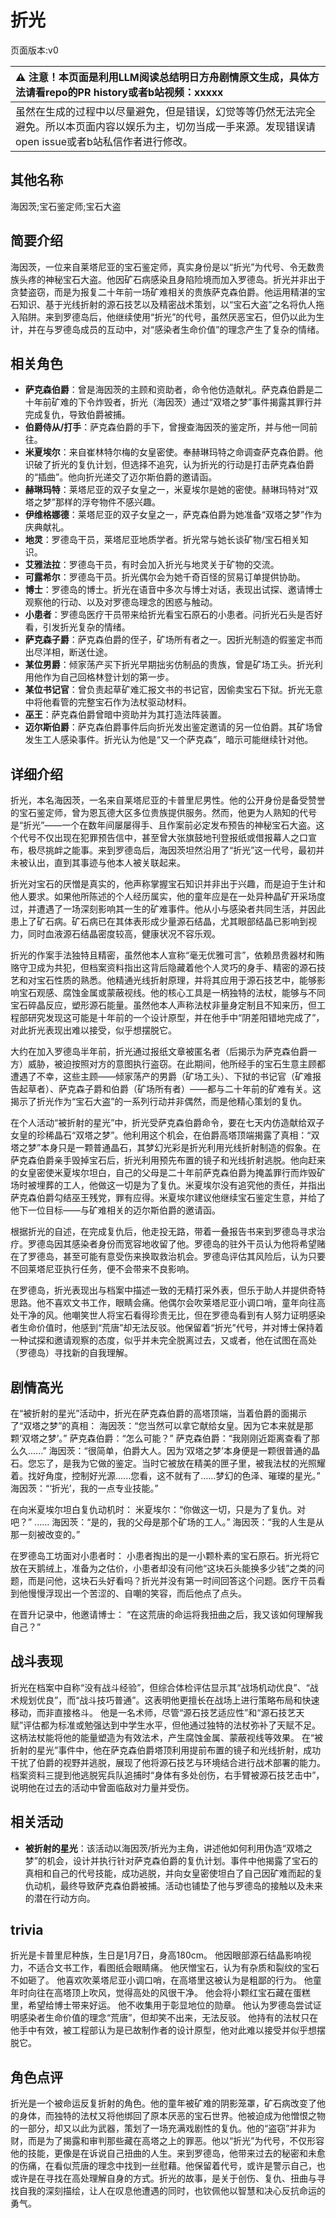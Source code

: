 # 折光
页面版本:v0
 

| :warning: 注意！本页面是利用LLM阅读总结明日方舟剧情原文生成，具体方法请看repo的PR history或者b站视频：xxxxx           |
|:----------------------------|
| 虽然在生成的过程中以尽量避免，但是错误，幻觉等等仍然无法完全避免。所以本页面内容以娱乐为主，切勿当成一手来源。发现错误请open issue或者b站私信作者进行修改。|



## 其他名称
海因茨;宝石鉴定师;宝石大盗
## 简要介绍
海因茨，一位来自莱塔尼亚的宝石鉴定师，真实身份是以“折光”为代号、令无数贵族头疼的神秘宝石大盗。他因矿石病感染且身陷险境而加入罗德岛。折光并非出于贪婪盗窃，而是为报复二十年前一场矿难相关的贵族萨克森伯爵。他运用精湛的宝石知识、基于光线折射的源石技艺以及精密战术策划，以“宝石大盗”之名将仇人拖入陷阱。来到罗德岛后，他继续使用“折光”的代号，虽然厌恶宝石，但仍以此为生计，并在与罗德岛成员的互动中，对“感染者生命价值”的理念产生了复杂的情绪。
## 相关角色
-   **萨克森伯爵**：曾是海因茨的主顾和资助者，命令他仿造献礼。萨克森伯爵是二十年前矿难的下令炸毁者，折光（海因茨）通过“双塔之梦”事件揭露其罪行并完成复仇，导致伯爵被捕。
-   **伯爵侍从/打手**：萨克森伯爵的手下，曾搜查海因茨的鉴定所，并与他一同前往。
-   **米夏埃尔**：来自崔林特尔梅的女皇密使。奉赫琳玛特之命调查萨克森伯爵。他识破了折光的复仇计划，但选择不追究，认为折光的行动是打击萨克森伯爵的“插曲”。他向折光递交了迈尔斯伯爵的邀请函。
-   **赫琳玛特**：莱塔尼亚的双子女皇之一，米夏埃尔是她的密使。赫琳玛特对“双塔之梦”那样的浮夸物件不感兴趣。
-   **伊维格娜德**：莱塔尼亚的双子女皇之一，萨克森伯爵为她准备“双塔之梦”作为庆典献礼。
-   **地灵**：罗德岛干员，莱塔尼亚地质学者。折光常与她长谈矿物/宝石相关知识。
-   **艾雅法拉**：罗德岛干员，有时会加入折光与地灵关于矿物的交流。
-   **可露希尔**：罗德岛干员。折光偶尔会为她千奇百怪的贸易订单提供协助。
-   **博士**：罗德岛的博士。折光在语音中多次与博士对话，表现出试探、邀请博士观察他的行动、以及对罗德岛理念的困惑与触动。
-   **小患者**：罗德岛医疗干员带来给折光看宝石原石的小患者。问折光石头是否好看，引发折光复杂的情绪。
-   **萨克森子爵**：萨克森伯爵的侄子，矿场所有者之一。因折光制造的假鉴定书而出尽洋相，断送仕途。
-   **某位男爵**：倾家荡产买下折光早期拙劣仿制品的贵族，曾是矿场工头。折光利用他作为自己回格林登计划的第一步。
-   **某位书记官**：曾负责起草矿难汇报文书的书记官，因偷卖宝石下狱。折光无意中将他看管的完整宝石作为法杖驱动材料。
-   **巫王**：萨克森伯爵曾暗中资助并为其打造法阵装置。
-   **迈尔斯伯爵**：萨克森伯爵事件后向折光发出鉴定邀请的另一位伯爵。其矿场曾发生工人感染事件。折光认为他是“又一个萨克森”，暗示可能继续针对他。
## 详细介绍
折光，本名海因茨，一名来自莱塔尼亚的卡普里尼男性。他的公开身份是备受赞誉的宝石鉴定师，曾为恩瓦德大区多位贵族提供服务。然而，他更为人熟知的代号是“折光”——一个在数年间屡屡得手、且作案前必定发布预告的神秘宝石大盗。这个代号不仅出现在犯罪预告信中，甚至曾大张旗鼓地刊登报纸或借报幕人之口宣布，极尽挑衅之能事。来到罗德岛后，海因茨坦然沿用了“折光”这一代号，最初并未被认出，直到其事迹与他本人被关联起来。

折光对宝石的厌憎是真实的，他声称掌握宝石知识并非出于兴趣，而是迫于生计和他人要求。如果他所陈述的个人经历属实，他的童年应是在一处异种晶矿开采场度过，并遭遇了一场深刻影响其一生的矿难事件。他从小与感染者共同生活，并因此患上了矿石病。矿石病已在其体表形成少量源石结晶，尤其眼部结晶已影响到视力，同时血液源石结晶密度较高，健康状况不容乐观。

折光的作案手法独特且精密，虽然他本人宣称“毫无优雅可言”，依赖昂贵器材和贿赂守卫成为共犯，但档案资料指出这背后隐藏着他个人灵巧的身手、精密的源石技艺和对宝石性质的熟悉。他精通光线折射原理，并将其应用于源石技艺中，能够影响宝石观感、腐蚀金属或蒙蔽视线。他的核心工具是一柄独特的法杖，能够与不同宝石碎晶反应，塑形源石能量。虽然他本人声称法杖非量身定制且不知来历，但工程部研究发现这可能是十年前的一个设计原型，并在他手中“阴差阳错地完成了”，对此折光表现出难以接受，似乎想摆脱它。

大约在加入罗德岛半年前，折光通过报纸文章被匿名者（后揭示为萨克森伯爵一方）威胁，被迫按照对方的意图执行盗窃。在此期间，他所经手的宝石生意主顾都遭遇了不幸，这些主顾——倾家荡产的男爵（矿场工头）、下狱的书记官（矿难报告起草者）、萨克森子爵和伯爵（矿场所有者）——都与二十年前的矿难有关。这揭示了折光作为“宝石大盗”的一系列行动并非偶然，而是他精心策划的复仇。

在个人活动“被折射的星光”中，折光受萨克森伯爵命令，要在七天内仿造献给双子女皇的珍稀晶石“双塔之梦”。他利用这个机会，在伯爵高塔顶端揭露了真相：“双塔之梦”本身只是一颗普通晶石，其梦幻光彩是折光利用光线折射制造的假象。在萨克森伯爵亲手毁掉宝石后，折光利用预先布置的镜子和光线折射逃脱。他向赶来的女皇密使米夏埃尔坦白，自己的父母是二十年前萨克森伯爵为掩盖罪行而炸毁矿场时被埋葬的工人，他做这一切是为了复仇。米夏埃尔没有追究他的责任，并指出萨克森伯爵勾结巫王残党，罪有应得。米夏埃尔建议他继续宝石鉴定生意，并给了他下一位目标——与矿难相关的迈尔斯伯爵的邀请函。

根据折光的自述，在完成复仇后，他走投无路，带着一叠报告书来到罗德岛寻求治疗。罗德岛因其感染者身份而宽容地收留了他。罗德岛的驻外干员认为他将希望赌在了罗德岛，甚至可能有意受伤来换取救治机会。罗德岛评估其风险后，认为只要不回莱塔尼亚执行任务，便不会带来不良影响。

在罗德岛，折光表现出与档案中描述一致的无精打采外表，但乐于助人并提供奇特思路。他不喜欢文书工作，眼睛会痛。他偶尔会吹莱塔尼亚小调口哨，童年向往高处干净的风。他嘲笑世人将宝石看得珍贵无比，但在罗德岛看到有人努力证明感染者生命价值时，他感到“荒唐”却无法反驳。他保留着“折光”代号，并对博士保持着一种试探和邀请观察的态度，似乎并未完全脱离过去，又或者，他在试图在高处（罗德岛）寻找新的自我理解。
## 剧情高光
在“被折射的星光”活动中，折光在萨克森伯爵的高塔顶端，当着伯爵的面揭示了“双塔之梦”的真相：
海因茨：“您当然可以拿它献给女皇。因为它本来就是那颗‘双塔之梦’。”
萨克森伯爵：“怎么可能？”
萨克森伯爵：“我刚刚近距离查看了那么久......”
海因茨：“很简单，伯爵大人。因为‘双塔之梦’本身便是一颗很普通的晶石。您忘了，是我为它做的鉴定。当时它被放在精美的匣子里，被我法杖的光照耀着。找好角度，控制好光源......您看，这不就有了......梦幻的色泽、璀璨的星光。”
海因茨：“‘折光’，我的一点专业技能。”

在向米夏埃尔坦白复仇动机时：
米夏埃尔：“你做这一切，只是为了复仇。对吧？”
......
海因茨：“是的，我的父母是那个矿场的工人。”
海因茨：“我的人生是从那一刻被改变的。”

在罗德岛工坊面对小患者时：
小患者掏出的是一小颗朴素的宝石原石。折光将它放在天鹅绒上，准备为之估价，小患者却没有问他“这块石头能换多少钱”之类的问题，而是问他，这块石头好看吗？折光并没有第一时间回答这个问题。医疗干员看到他慢慢浮现出一个苦涩的、自嘲的笑容，而后他点了点头。

在晋升记录中，他邀请博士：
“在这荒唐的命运将我扭曲之后，我又该如何理解我自己？”
## 战斗表现
折光在档案中自称“没有战斗经验”，但综合体检评估显示其“战场机动优良”、“战术规划优良”，而“战斗技巧普通”。这表明他更擅长在战场上进行策略布局和快速移动，而非直接格斗。
他是一名术师，尽管“源石技艺适应性”和“源石技艺天赋”评估都为标准或勉强达到中学生水平，但他通过独特的法杖弥补了天赋不足。这柄法杖能将他的能量塑造为有效法术，产生腐蚀金属、蒙蔽视线等效果。
在“被折射的星光”事件中，他在萨克森伯爵塔顶利用提前布置的镜子和光线折射，成功干扰了伯爵的视野并逃脱，展现了他将源石技艺与环境结合进行战术部署的能力。
档案资料三提到他逃脱宪兵队追捕时“身体有多处创伤，右手臂被源石技艺击中”，说明他在过去的活动中曾面临敌对力量并受伤。
## 相关活动
-   **被折射的星光**：该活动以海因茨/折光为主角，讲述他如何利用伪造“双塔之梦”的机会，设计并执行针对萨克森伯爵的复仇计划。事件中他揭露了宝石的真相和自己的代号技能，成功逃脱，并向女皇密使坦白了自己因矿难而起的复仇动机，最终导致萨克森伯爵被捕。活动也铺垫了他与罗德岛的接触以及未来的潜在行动方向。
## trivia
折光是卡普里尼种族，生日是1月7日，身高180cm。
他因眼部源石结晶影响视力，不适合文书工作，看图纸会眼睛痛。
他厌憎宝石，认为有杂质和裂纹的宝石不如砸了。
他喜欢吹莱塔尼亚小调口哨，在高塔里这被认为是粗鄙的行为。
他童年时向往在高塔顶上吹风，觉得高处的风很干净。
他会将小颗红宝石藏在蛋糕里，希望给博士带来好运。
他不收集用于彰显地位的勋章。
他认为罗德岛尝试证明感染者生命价值的理念“荒唐”，但却笑不出来，无法反驳。
他持有的法杖只在他手中有效，被工程部认为是已故制作者的设计原型，他对此难以接受并似乎想摆脱它。
## 角色点评
折光是一个被命运反复折射的角色。他的童年被矿难的阴影笼罩，矿石病改变了他的身体，而独特的法杖又将他绑回了原本厌恶的宝石世界。他被迫成为他憎恨之物的一部分，却又以此为武器，策划了一场充满戏剧性的复仇。他的“盗窃”并非为财，而是为了揭露和审判那些藏在高塔之上的罪恶。他以“折光”为代号，不仅形容他的技能，更像是在诉说自己扭曲的人生。来到罗德岛，他带来过去的秘密和未愈的伤痛，在看似荒唐的理念中找到一丝慰藉。他保留着代号，或许是警示自己，也或许是在寻找在高处理解自身的方式。折光的故事，是关于创伤、复仇、扭曲与寻找自我的深刻描绘，让人在叹息他遭遇的同时，也钦佩他以智慧和决心反抗命运的勇气。